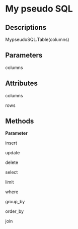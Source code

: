 # My pseudo SQL

## Descriptions

MypseudoSQL.Table(columns)

## Parameters

columns

## Attributes

columns

rows


## Methods

**Parameter**

insert

update

delete

select

limit

where

group_by

order_by

join
